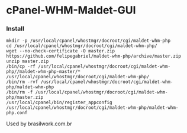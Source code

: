 # cPanel-WHM-Maldet-GUI

### Install

	mkdir -p /usr/local/cpanel/whostmgr/docroot/cgi/maldet-whm-php
	cd /usr/local/cpanel/whostmgr/docroot/cgi/maldet-whm-php/
	wget --no-check-certificate -O master.zip https://github.com/felipegabriel/maldet-whm-php/archive/master.zip
	unzip master.zip
	/bin/cp -rf /usr/local/cpanel/whostmgr/docroot/cgi/maldet-whm-php//maldet-whm-php-master/* /usr/local/cpanel/whostmgr/docroot/cgi/maldet-whm-php/
	/bin/rm -rvf /usr/local/cpanel/whostmgr/docroot/cgi/maldet-whm-php/maldet-whm-php
	/bin/rm -f /usr/local/cpanel/whostmgr/docroot/cgi/maldet-whm-php/master.zip
	/usr/local/cpanel/bin/register_appconfig /usr/local/cpanel/whostmgr/docroot/cgi/maldet-whm-php/maldet-whm-php.conf
	

Used by
	brasilwork.com.br
